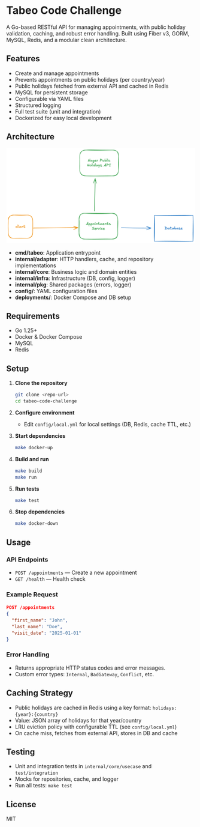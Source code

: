 # Tabeo Code Challenge

A Go-based RESTful API for managing appointments, with public holiday validation, caching, and robust error handling. Built using Fiber v3, GORM, MySQL, Redis, and a modular clean architecture.

## Features

- Create and manage appointments
- Prevents appointments on public holidays (per country/year)
- Public holidays fetched from external API and cached in Redis
- MySQL for persistent storage
- Configurable via YAML files
- Structured logging
- Full test suite (unit and integration)
- Dockerized for easy local development

## Architecture

![Architecture Diagram](docs/architecture.png)

- **cmd/tabeo**: Application entrypoint
- **internal/adapter**: HTTP handlers, cache, and repository implementations
- **internal/core**: Business logic and domain entities
- **internal/infra**: Infrastructure (DB, config, logger)
- **internal/pkg**: Shared packages (errors, logger)
- **config/**: YAML configuration files
- **deployments/**: Docker Compose and DB setup

## Requirements

- Go 1.25+
- Docker & Docker Compose
- MySQL
- Redis

## Setup

1. **Clone the repository**
   ```sh
   git clone <repo-url>
   cd tabeo-code-challenge
   ```

2. **Configure environment**
   - Edit `config/local.yml` for local settings (DB, Redis, cache TTL, etc.)

3. **Start dependencies**
   ```sh
   make docker-up
   ```

4. **Build and run**
   ```sh
   make build
   make run
   ```

5. **Run tests**
   ```sh
   make test
   ```

6. **Stop dependencies**
   ```sh
   make docker-down
   ```

## Usage

### API Endpoints

- `POST /appointments` — Create a new appointment
- `GET /health` — Health check

### Example Request

```json
POST /appointments
{
  "first_name": "John",
  "last_name": "Doe",
  "visit_date": "2025-01-01"
}
```

### Error Handling

- Returns appropriate HTTP status codes and error messages.
- Custom error types: `Internal`, `BadGateway`, `Conflict`, etc.

## Caching Strategy

- Public holidays are cached in Redis using a key format: `holidays:{year}:{country}`
- Value: JSON array of holidays for that year/country
- LRU eviction policy with configurable TTL (see `config/local.yml`)
- On cache miss, fetches from external API, stores in DB and cache

## Testing

- Unit and integration tests in `internal/core/usecase` and `test/integration`
- Mocks for repositories, cache, and logger
- Run all tests: `make test`

## License

MIT

